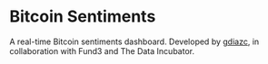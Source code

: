 # Bitcoin Sentiments

A real-time Bitcoin sentiments dashboard.
Developed by [gdiazc](https://github.com/gdiazc),
in collaboration with Fund3 and The Data Incubator.
